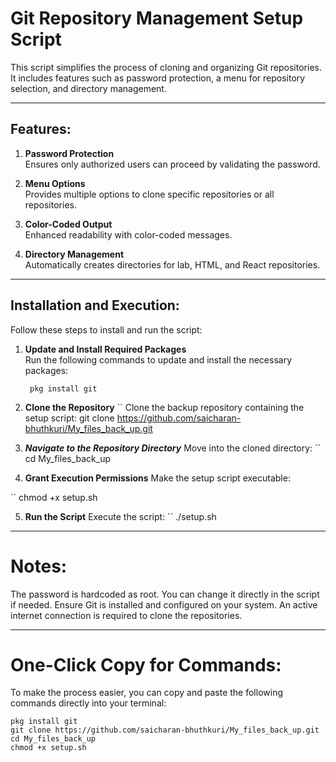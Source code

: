 # Git Repository Management Setup Script

This script simplifies the process of cloning and organizing Git repositories. It includes features such as password protection, a menu for repository selection, and directory management.

---
## Features:
1. **Password Protection**  
   Ensures only authorized users can proceed by validating the password.

2. **Menu Options**  
   Provides multiple options to clone specific repositories or all repositories.

3. **Color-Coded Output**  
   Enhanced readability with color-coded messages.

4. **Directory Management**  
   Automatically creates directories for lab, HTML, and React repositories.

---

## Installation and Execution:

Follow these steps to install and run the script:

1. **Update and Install Required Packages**  
   Run the following commands to update and install the necessary packages:
   ```pkg update && pkg upgrade
    pkg install git
   
2. **Clone the Repository**
`` Clone the backup repository containing the setup script:
git clone https://github.com/saicharan-bhuthkuri/My_files_back_up.git

3. ***Navigate to the Repository Directory***
Move into the cloned directory:
`` cd My_files_back_up


4. **Grant Execution Permissions**
Make the setup script executable:

`` chmod +x setup.sh


5. **Run the Script**
Execute the script:
`` ./setup.sh

---

# Notes:
The password is hardcoded as root. You can change it directly in the script if needed.
Ensure Git is installed and configured on your system.
An active internet connection is required to clone the repositories.

---

# One-Click Copy for Commands:

To make the process easier, you can copy and paste the following commands directly into your terminal:

```pkg update && pkg upgrade
pkg install git 
git clone https://github.com/saicharan-bhuthkuri/My_files_back_up.git
cd My_files_back_up
chmod +x setup.sh
